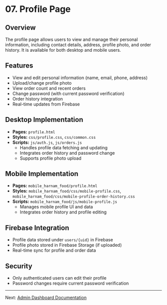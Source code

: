 # 07. Profile Page

## Overview
The profile page allows users to view and manage their personal information, including contact details, address, profile photo, and order history. It is available for both desktop and mobile users.

## Features
- View and edit personal information (name, email, phone, address)
- Upload/change profile photo
- View order count and recent orders
- Change password (with current password verification)
- Order history integration
- Real-time updates from Firebase

## Desktop Implementation
- **Pages:** `profile.html`
- **Styles:** `css/profile.css`, `css/common.css`
- **Scripts:** `js/auth.js`, `js/orders.js`
  - Handles profile data fetching and updating
  - Integrates order history and password change
  - Supports profile photo upload

## Mobile Implementation
- **Pages:** `mobile_harnam_food/profile.html`
- **Styles:** `mobile_harnam_food/css/mobile-profile.css`, `mobile_harnam_food/css/mobile-profile-order-history.css`
- **Scripts:** `mobile_harnam_food/js/mobile-profile.js`
  - Manages mobile profile UI and data
  - Integrates order history and profile editing

## Firebase Integration
- Profile data stored under `users/{uid}` in Firebase
- Profile photo stored in Firebase Storage (if uploaded)
- Real-time sync for profile and order data

## Security
- Only authenticated users can edit their profile
- Password changes require current password verification

---
Next: [Admin Dashboard Documentation](08_admin_dashboard.md)
